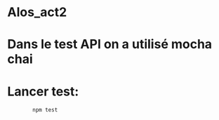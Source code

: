 # Alos_act2




# Dans  le test  API on a utilisé  mocha chai
# Lancer test:
            
            npm test
